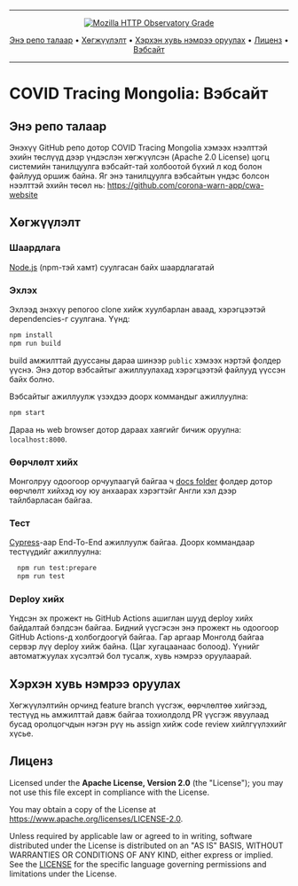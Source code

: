 <hr />

<p align="center">
    <a href="https://observatory.mozilla.org/analyze/covidmongolia.app" title="Latest Results"><img src="https://img.shields.io/mozilla-observatory/grade/covidmongolia.app" alt="Mozilla HTTP Observatory Grade"></a>
</p>
<p align="center">
    <a href="#about-this-repository">Энэ репо талаар</a> •
    <a href="#development">Хөгжүүлэлт</a> •
    <a href="#how-to-contribute">Хэрхэн хувь нэмрээ оруулах</a> •
    <a href="#licensing">Лиценз</a> •
    <a href="https://www.coronawarn.app/en/">Вэбсайт</a>
</p>
<hr />

# COVID Tracing Mongolia: Вэбсайт

## Энэ репо талаар

Энэхүү GitHub репо дотор COVID Tracing Mongolia хэмээх нээлттэй эхийн төслүүд дээр үндэслэн хөгжүүлсэн (Apache 2.0 License) цогц системийн танилцуулга вэбсайт-тай холбоотой бүхий л код болон файлууд оршиж байна. Яг энэ танилцуулга вэбсайтын үндэс болсон нээлттэй эхийн төсөл нь: https://github.com/corona-warn-app/cwa-website

## Хөгжүүлэлт

### Шаардлага

[Node.js](https://nodejs.org/en/) (npm-тэй хамт) суулгасан байх шаардлагатай

### Эхлэх

Эхлээд энэхүү репогоо clone хийж хуулбарлан аваад, хэрэгцээтэй dependencies-г суулгана. Үүнд:

```bash
npm install
npm run build
```

build амжилттай дууссаны дараа шинээр `public` хэмээх нэртэй фолдер үүснэ. Энэ дотор вэбсайтыг ажиллуулахад хэрэгцээтэй файлууд үүссэн байх болно.

Вэбсайтыг ажиллуулж үзэхдээ доорх коммандыг ажиллуулна:

```bash
npm start
```

Дараа нь web browser дотор дараах хаягийг бичиж оруулна: `localhost:8000`.

### Өөрчлөлт хийх

Монголруу одоогоор орчуулаагүй байгаа ч [docs folder](./docs/) фолдер дотор өөрчлөлт хийхэд юу юу анхаарах хэрэгтэйг Англи хэл дээр тайлбарласан байгаа. 

### Тест

[Cypress](https://docs.cypress.io/guides/overview/why-cypress.html#In-a-nutshell)-аар End-To-End ажиллуулж байгаа. Доорх коммандаар тестүүдийг ажиллуулна:

```bash
  npm run test:prepare
  npm run test
```

### Deploy хийх

Үндсэн эх прожект нь GitHub Actions ашиглан шууд deploy хийх байдалтай бэлдсэн байгаа. Бидний үүсгэсэн энэ прожект нь одоогоор GitHub Actions-д холбогдоогүй байгаа. Гар аргаар Монголд байгаа сервэр лүү deploy хийж байна. (Цаг хугацаанаас болоод). Үүнийг автоматжуулах хүсэлтэй бол тусалж, хувь нэмрээ оруулаарай.

## Хэрхэн хувь нэмрээ оруулах

Хөгжүүлэлтийн орчинд feature branch үүсгэж, өөрчлөлтөө хийгээд, тестүүд нь амжилттай давж байгаа тохиолдолд PR үүсгэж явуулаад бусад оролцогчдын нэгэн рүү нь assign хийж code review хийлгүүлэхийг хүсье.

## Лиценз

Licensed under the **Apache License, Version 2.0** (the "License"); you may not use this file except in compliance with the License.

You may obtain a copy of the License at https://www.apache.org/licenses/LICENSE-2.0.

Unless required by applicable law or agreed to in writing, software distributed under the License is distributed on an "AS IS" BASIS, WITHOUT WARRANTIES OR CONDITIONS OF ANY KIND, either express or implied. See the [LICENSE](./LICENSE) for the specific language governing permissions and limitations under the License.
